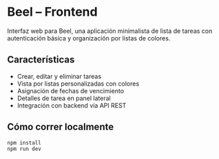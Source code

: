 # Beel – Frontend

Interfaz web para Beel, una aplicación minimalista de lista de tareas con autenticación básica y organización por listas de colores.

## Características

- Crear, editar y eliminar tareas
- Vista por listas personalizadas con colores
- Asignación de fechas de vencimiento
- Detalles de tarea en panel lateral
- Integración con backend vía API REST

## Cómo correr localmente

```bash
npm install
npm run dev
```
